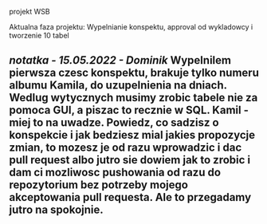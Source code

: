 projekt WSB

Aktualna faza projektu:
Wypelnianie konspektu, approval od wykladowcy i tworzenie 10 tabel

***notatka - 15.05.2022 - Dominik***
Wypelnilem pierwsza czesc konspektu, brakuje tylko numeru albumu Kamila,
do uzupelnienia na dniach. Wedlug wytycznych musimy zrobic tabele nie za 
pomoca GUI, a piszac to recznie w SQL. Kamil - miej to na uwadze. Powiedz,
co sadzisz o konspekcie i jak bedziesz mial jakies propozycje zmian, to
mozesz je od razu wprowadzic i dac pull request albo jutro sie dowiem
jak to zrobic i dam ci mozliwosc pushowania od razu do repozytorium bez 
potrzeby mojego akceptowania pull requesta. Ale to przegadamy jutro na
spokojnie.
-------------------------------------------------------------------------

